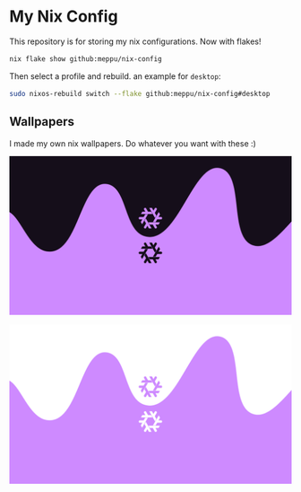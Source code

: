 # My Nix Config

This repository is for storing my nix configurations. Now with flakes!

```bash
nix flake show github:meppu/nix-config
```

Then select a profile and rebuild. an example for `desktop`:

```bash
sudo nixos-rebuild switch --flake github:meppu/nix-config#desktop
```

## Wallpapers

I made my own nix wallpapers. Do whatever you want with these :)

![dark](/home/desktop/meppu/wallpapers/nixos-liquid-dark.png)

![light](/home/desktop/meppu/wallpapers/nixos-liquid-light.png)
